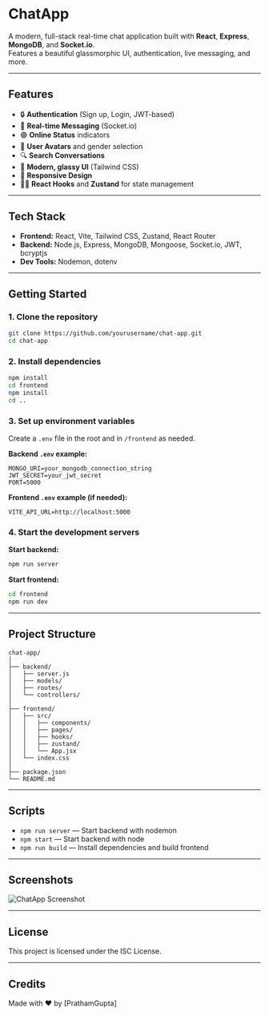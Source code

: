# ChatApp

A modern, full-stack real-time chat application built with **React**, **Express**, **MongoDB**, and **Socket.io**.  
Features a beautiful glassmorphic UI, authentication, live messaging, and more.

---

## Features

- 🔒 **Authentication** (Sign up, Login, JWT-based)
- 💬 **Real-time Messaging** (Socket.io)
- 🟢 **Online Status** indicators
- 👤 **User Avatars** and gender selection
- 🔍 **Search Conversations**
- 🌙 **Modern, glassy UI** (Tailwind CSS)
- 📱 **Responsive Design**
- 🧑‍💻 **React Hooks** and **Zustand** for state management

---

## Tech Stack

- **Frontend:** React, Vite, Tailwind CSS, Zustand, React Router
- **Backend:** Node.js, Express, MongoDB, Mongoose, Socket.io, JWT, bcryptjs
- **Dev Tools:** Nodemon, dotenv

---

## Getting Started

### 1. Clone the repository

```bash
git clone https://github.com/yourusername/chat-app.git
cd chat-app
```

### 2. Install dependencies

```bash
npm install
cd frontend
npm install
cd ..
```

### 3. Set up environment variables

Create a `.env` file in the root and in `/frontend` as needed.

**Backend `.env` example:**
```
MONGO_URI=your_mongodb_connection_string
JWT_SECRET=your_jwt_secret
PORT=5000
```

**Frontend `.env` example (if needed):**
```
VITE_API_URL=http://localhost:5000
```

### 4. Start the development servers

**Start backend:**
```bash
npm run server
```

**Start frontend:**
```bash
cd frontend
npm run dev
```

---

## Project Structure

```
chat-app/
│
├── backend/
│   ├── server.js
│   ├── models/
│   ├── routes/
│   └── controllers/
│
├── frontend/
│   ├── src/
│   │   ├── components/
│   │   ├── pages/
│   │   ├── hooks/
│   │   ├── zustand/
│   │   └── App.jsx
│   └── index.css
│
├── package.json
└── README.md
```

---

## Scripts

- `npm run server` — Start backend with nodemon
- `npm start` — Start backend with node
- `npm run build` — Install dependencies and build frontend

---

## Screenshots

![ChatApp Screenshot](./screenshot.png)

---

## License

This project is licensed under the ISC License.

---

## Credits

Made with ❤️ by [PrathamGupta]